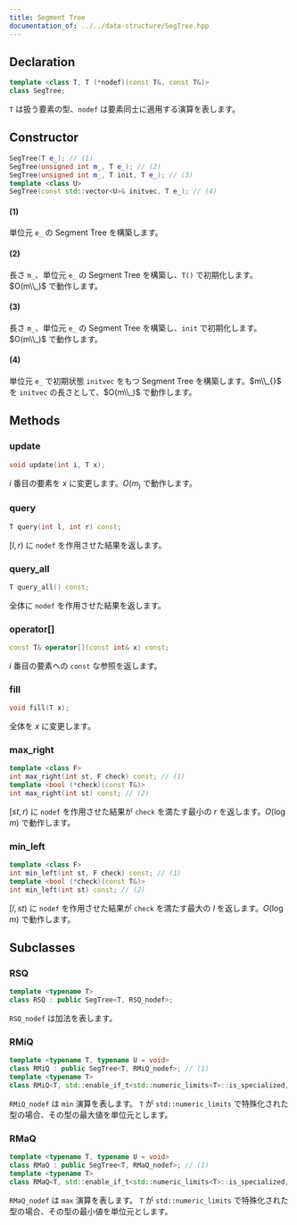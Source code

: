 ```yaml
---
title: Segment Tree
documentation_of: ../../data-structure/SegTree.hpp
---
```


## Declaration
```cpp
template <class T, T (*nodef)(const T&, const T&)>
class SegTree;
```

`T` は扱う要素の型、`nodef` は要素同士に適用する演算を表します。

## Constructor
```cpp
SegTree(T e_); // (1)
SegTree(unsigned int m_, T e_); // (2)
SegTree(unsigned int m_, T init, T e_); // (3)
template <class U>
SegTree(const std::vector<U>& initvec, T e_); // (4)
```

#### (1)
単位元 `e_` の Segment Tree を構築します。

#### (2)
長さ `m_`、単位元 `e_` の Segment Tree を構築し、`T()` で初期化します。$O(m\\_)$ で動作します。

#### (3)
長さ `m_`、単位元 `e_` の Segment Tree を構築し、`init` で初期化します。$O(m\\_)$ で動作します。

#### (4)
単位元 `e_` で初期状態 `initvec` をもつ Segment Tree を構築します。$m\\_{}$ を `initvec` の長さとして、$O(m\\_)$ で動作します。

## Methods

### update
```cpp
void update(int i, T x);
```

$i$ 番目の要素を $x$ に変更します。$O(m_)$ で動作します。

### query
```cpp
T query(int l, int r) const;
```

$[l, r)$ に `nodef` を作用させた結果を返します。

### query_all
```cpp
T query_all() const;
```

全体に `nodef` を作用させた結果を返します。

### operator[]
```cpp
const T& operator[](const int& x) const;
```

$i$ 番目の要素への `const` な参照を返します。

### fill
```cpp
void fill(T x);
```

全体を $x$ に変更します。

### max_right
```cpp
template <class F>
int max_right(int st, F check) const; // (1)
template <bool (*check)(const T&)>
int max_right(int st) const; // (2)
```

$[st, r)$ に `nodef` を作用させた結果が `check` を満たす最小の $r$ を返します。$O(\log m)$ で動作します。

### min_left
```cpp
template <class F>
int min_left(int st, F check) const; // (1)
template <bool (*check)(const T&)>
int min_left(int st) const; // (2)
```

$[l, st)$ に `nodef` を作用させた結果が `check` を満たす最大の $l$ を返します。$O(\log m)$ で動作します。

## Subclasses

### RSQ
```cpp
template <typename T>
class RSQ : public SegTree<T, RSQ_nodef>;
```

`RSQ_nodef` は加法を表します。

### RMiQ
```cpp
template <typename T, typename U = void>
class RMiQ : public SegTree<T, RMiQ_nodef>; // (1)
template <typename T>
class RMiQ<T, std::enable_if_t<std::numeric_limits<T>::is_specialized, std::nullptr_t>> : public SegTree<T, RMiQ_nodef>; // (2)
```

`RMiQ_nodef` は `min` 演算を表します。
`T` が `std::numeric_limits` で特殊化された型の場合、その型の最大値を単位元とします。

### RMaQ
```cpp
template <typename T, typename U = void>
class RMaQ : public SegTree<T, RMaQ_nodef>; // (1)
template <typename T>
class RMaQ<T, std::enable_if_t<std::numeric_limits<T>::is_specialized, std::nullptr_t>> : public SegTree<T, RMaQ_nodef>; // (2)
```

`RMaQ_nodef` は `max` 演算を表します。
`T` が `std::numeric_limits` で特殊化された型の場合、その型の最小値を単位元とします。